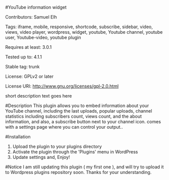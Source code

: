 #YouTube information widget

Contributors: Samuel Elh

Tags: iframe, mobile, responsive,  shortcode, subscribe, sidebar,  video, 
views, video player, wordpress, widget,  youtube, Youtube channel, youtube user, Youtube-video, youtube plugin

Requires at least: 3.0.1

Tested up to: 4.1.1

Stable tag: trunk

License: GPLv2 or later

License URI: http://www.gnu.org/licenses/gpl-2.0.html

short description text goes here

#Description
This plugin allows you to embed information about your YouTube channel, including the last uploads, popular uploads, channel statistics including subscribers count,   views count, and the about information, and also, a subscribe button next to your channel icon. comes with a settings page where you can control your output..

#Installation
1. Upload the plugin to your plugins directory
2. Activate the plugin through the \'Plugins\' menu in WordPress
3. Update settings and, Enjoy!

#Notice
I am still updating this plugin ( my first one ), and will try to upload it to Wordpress plugins repository soon. 
Thanks for your understanding.
